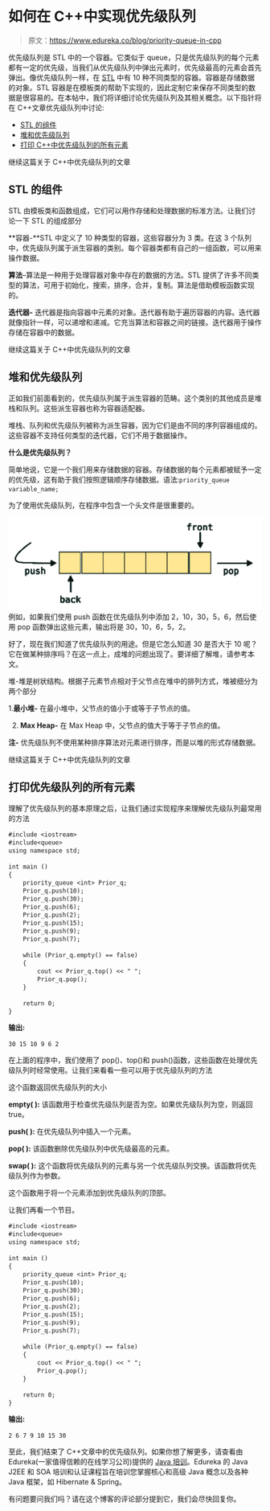 # 如何在 C++中实现优先级队列

> 原文：<https://www.edureka.co/blog/priority-queue-in-cpp>

优先级队列是 STL 中的一个容器。它类似于 queue，只是优先级队列的每个元素都有一定的优先级，当我们从优先级队列中弹出元素时，优先级最高的元素会首先弹出。像优先级队列一样，在 [STL](https://www.edureka.co/blog/stl-in-cpp/) 中有 10 种不同类型的容器。容器是存储数据的对象。STL 容器是在模板类的帮助下实现的，因此定制它来保存不同类型的数据是很容易的。在本帖中，我们将详细讨论优先级队列及其相关概念。以下指针将在 C++文章优先级队列中讨论:

*   [STL 的组件](#ComponentsofSTL)
*   [堆和优先级队列](#HeapsandPriorityqueue)
*   [打印 C++中优先级队列的所有元素](#PrintingalltheelementsofPriorityQueue)

继续这篇关于 C++中优先级队列的文章

## **STL 的组件**

STL 由模板类和函数组成，它们可以用作存储和处理数据的标准方法。让我们讨论一下 STL 的组成部分

**容器-**STL 中定义了 10 种类型的容器，这些容器分为 3 类。在这 3 个队列中，优先级队列属于派生容器的类别。每个容器类都有自己的一组函数，可以用来操作数据。

**算法**–算法是一种用于处理容器对象中存在的数据的方法。STL 提供了许多不同类型的算法，可用于初始化，搜索，排序，合并，复制。算法是借助模板函数实现的。

**迭代器-** 迭代器是指向容器中元素的对象。迭代器有助于遍历容器的内容。迭代器就像指针一样，可以递增和递减。它充当算法和容器之间的链接。迭代器用于操作存储在容器中的数据。

继续这篇关于 C++中优先级队列的文章

## **堆和优先级队列**

正如我们前面看到的，优先级队列属于派生容器的范畴。这个类别的其他成员是堆栈和队列。这些派生容器也称为容器适配器。

堆栈、队列和优先级队列被称为派生容器，因为它们是由不同的序列容器组成的。这些容器不支持任何类型的迭代器，它们不用于数据操作。

**什么是优先级队列？**

简单地说，它是一个我们用来存储数据的容器。存储数据的每个元素都被赋予一定的优先级，这有助于我们按照逻辑顺序存储数据。语法:`priority_queue variable_name;`

为了使用优先级队列，在程序中包含一个头文件是很重要的。

![priority queue in c++](img/ac492a288f00cf9ccdda88602be45ff5.png)例如，如果我们使用 push 函数在优先级队列中添加 2，10，30，5，6，然后使用 pop 函数弹出这些元素，输出将是 30，10，6，5，2。

好了，现在我们知道了优先级队列的用途。但是它怎么知道 30 是否大于 10 呢？它在做某种排序吗？在这一点上，成堆的问题出现了。要详细了解堆，请参考本文。

堆-堆是树状结构。根据子元素节点相对于父节点在堆中的排列方式，堆被细分为两个部分

1.**最小堆-** 在最小堆中，父节点的值小于或等于子节点的值。

2. **Max Heap-** 在 Max Heap 中，父节点的值大于等于子节点的值。

**注-** 优先级队列不使用某种排序算法对元素进行排序，而是以堆的形式存储数据。

继续这篇关于 C++中优先级队列的文章

## **打印优先级队列的所有元素**

理解了优先级队列的基本原理之后，让我们通过实现程序来理解优先级队列最常用的方法

```
#include <iostream>
#include<queue>
using namespace std; 

int main () 
{ 
    priority_queue <int> Prior_q; 
    Prior_q.push(10); 
    Prior_q.push(30); 
    Prior_q.push(6); 
    Prior_q.push(2); 
    Prior_q.push(15);
    Prior_q.push(9);
    Prior_q.push(7);

    while (Prior_q.empty() == false) 
    { 
        cout << Prior_q.top() << " "; 
        Prior_q.pop(); 
    } 

    return 0; 
}
```

**输出:**

`30 15 10 9 6 2`

在上面的程序中，我们使用了 pop()、top()和 push()函数，这些函数在处理优先级队列时经常使用。让我们来看看一些可以用于优先级队列的方法

这个函数返回优先级队列的大小

**empty( ):** 该函数用于检查优先级队列是否为空。如果优先级队列为空，则返回 true。

**push( ):** 在优先级队列中插入一个元素。

**pop( ):** 该函数删除优先级队列中优先级最高的元素。

**swap( ):** 这个函数将优先级队列的元素与另一个优先级队列交换。该函数将优先级队列作为参数。

这个函数用于将一个元素添加到优先级队列的顶部。

让我们再看一个节目。

```
#include <iostream>
#include<queue>
using namespace std; 

int main () 
{ 
    priority_queue <int> Prior_q; 
    Prior_q.push(10); 
    Prior_q.push(30); 
    Prior_q.push(6); 
    Prior_q.push(2); 
    Prior_q.push(15);
    Prior_q.push(9);
    Prior_q.push(7);

    while (Prior_q.empty() == false) 
    { 
        cout << Prior_q.top() << " "; 
        Prior_q.pop(); 
    } 

    return 0; 
}
```

**输出:**

`2 6 7 9 10 15 30`

至此，我们结束了 C++文章中的优先级队列。如果你想了解更多，请查看由 Edureka(一家值得信赖的在线学习公司)提供的  [Java 培训](https://www.edureka.co/java-j2ee-soa-training)。Edureka 的 Java J2EE 和 SOA 培训和认证课程旨在培训您掌握核心和高级 Java 概念以及各种 Java 框架，如 Hibernate & Spring。

有问题要问我们吗？请在这个博客的评论部分提到它，我们会尽快回复你。